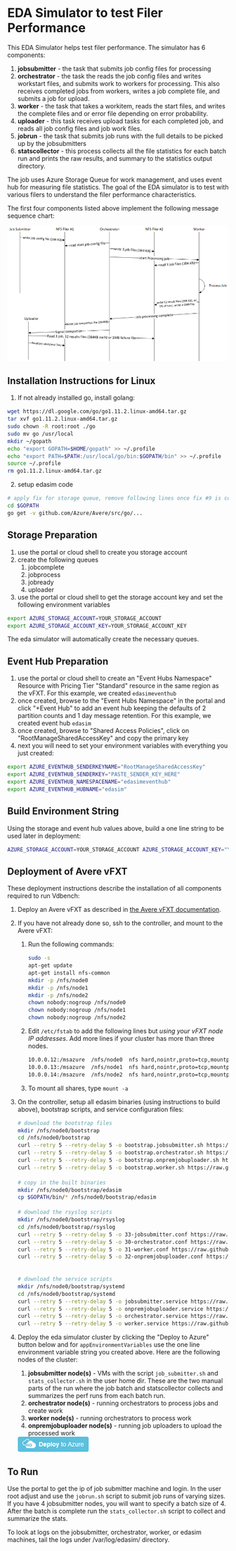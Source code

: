 # EDA Simulator to test Filer Performance

This EDA Simulator helps test filer performance.  The simulator has 6 components:
 1. **jobsubmitter** - the task that submits job config files for processing
 1. **orchestrator** - the task the reads the job config files and writes workstart files, and submits work to workers for processing.  This also receives completed jobs from workers, writes a job complete file, and submits a job for upload.
 1. **worker** - the task that takes a workitem, reads the start files, and writes the complete files and or error file depending on error probability. 
 1. **uploader** - this task receives upload tasks for each completed job, and reads all job config files and job work files.
1. **jobrun** - the task that submits job runs with the full details to be picked up by the jobsubmitters 
1. **statscollector** - this process collects all the file statistics for each batch run and prints the raw results, and summary to the statistics output directory.
 
The job uses Azure Storage Queue for work management, and uses event hub for measuring file statistics.  The goal of the EDA simulator is to test with various filers to understand the filer performance characteristics.

The first four components listed above implement the following message sequence chart:

![Message sequence chart for the job dispatch](../../../../docs/images/edasim/msc.png)

## Installation Instructions for Linux

 1. If not already installed go, install golang:

```bash
wget https://dl.google.com/go/go1.11.2.linux-amd64.tar.gz
tar xvf go1.11.2.linux-amd64.tar.gz
sudo chown -R root:root ./go
sudo mv go /usr/local
mkdir ~/gopath
echo "export GOPATH=$HOME/gopath" >> ~/.profile
echo "export PATH=$PATH:/usr/local/go/bin:$GOPATH/bin" >> ~/.profile
source ~/.profile
rm go1.11.2.linux-amd64.tar.gz
```

 2. setup edasim code
```bash
# apply fix for storage queue, remove following lines once fix #9 is committed
cd $GOPATH
go get -v github.com/Azure/Avere/src/go/...
```

## Storage Preparation

 1. use the portal or cloud shell to create you storage account
 1. create the following queues
     1. jobcomplete
     1. jobprocess
     1. jobready
     1. uploader
 1. use the portal or cloud shell to get the storage account key and set the following environment variables
```bash
export AZURE_STORAGE_ACCOUNT=YOUR_STORAGE_ACCOUNT
export AZURE_STORAGE_ACCOUNT_KEY=YOUR_STORAGE_ACCOUNT_KEY
```

The eda simulator will automatically create the necessary queues.

## Event Hub Preparation

 1. use the portal or cloud shell to create an "Event Hubs Namespace" Resource with Pricing Tier "Standard" resource in the same region as the vFXT.  For this example, we created `edasimeventhub`
 1. once created, browse to the "Event Hubs Namespace" in the portal and click "+Event Hub" to add an event hub keeping the defaults of 2 partition counts and 1 day message retention.  For this example, we created event hub `edasim`
 1. once created, browse to "Shared Access Policies", click on "RootManageSharedAccessKey" and copy the primary key
 1. next you will need to set your environment variables with everything you just created:

```bash
export AZURE_EVENTHUB_SENDERKEYNAME="RootManageSharedAccessKey"
export AZURE_EVENTHUB_SENDERKEY="PASTE_SENDER_KEY_HERE"
export AZURE_EVENTHUB_NAMESPACENAME="edasimeventhub"
export AZURE_EVENTHUB_HUBNAME="edasim"
```

## Build Environment String

Using the storage and event hub values above, build a one line string to be used later in deployment:

```bash
AZURE_STORAGE_ACCOUNT=YOUR_STORAGE_ACCOUNT AZURE_STORAGE_ACCOUNT_KEY="YOUR_STORAGE_ACCOUNT_KEY" AZURE_EVENTHUB_SENDERKEYNAME="RootManageSharedAccessKey" AZURE_EVENTHUB_SENDERKEY="PASTE_SENDER_KEY_HERE" AZURE_EVENTHUB_NAMESPACENAME="edasimeventhub" AZURE_EVENTHUB_HUBNAME="edasim"
```

## Deployment of Avere vFXT

These deployment instructions describe the installation of all components required to run Vdbench:

1. Deploy an Avere vFXT as described in [the Avere vFXT documentation](https://aka.ms/averedocs).

2. If you have not already done so, ssh to the controller, and mount to the Avere vFXT:

    1. Run the following commands:
        ```bash
        sudo -s
        apt-get update
        apt-get install nfs-common
        mkdir -p /nfs/node0
        mkdir -p /nfs/node1
        mkdir -p /nfs/node2
        chown nobody:nogroup /nfs/node0
        chown nobody:nogroup /nfs/node1
        chown nobody:nogroup /nfs/node2
        ```

    2. Edit `/etc/fstab` to add the following lines but *using your vFXT node IP addresses*. Add more lines if your cluster has more than three nodes.
        ```bash
        10.0.0.12:/msazure	/nfs/node0	nfs hard,nointr,proto=tcp,mountproto=tcp,retry=30 0 0
        10.0.0.13:/msazure	/nfs/node1	nfs hard,nointr,proto=tcp,mountproto=tcp,retry=30 0 0
        10.0.0.14:/msazure	/nfs/node2	nfs hard,nointr,proto=tcp,mountproto=tcp,retry=30 0 0
        ```

    3. To mount all shares, type `mount -a`

4. On the controller, setup all edasim binaries (using instructions to build above), bootstrap scripts, and service configuration files:
    ```bash
    # download the bootstrap files
    mkdir /nfs/node0/bootstrap
    cd /nfs/node0/bootstrap
    curl --retry 5 --retry-delay 5 -o bootstrap.jobsubmitter.sh https://raw.githubusercontent.com/Azure/Avere/master/src/go/cmd/edasim/deploymentartifacts/bootstrap/bootstrap.jobsubmitter.sh
    curl --retry 5 --retry-delay 5 -o bootstrap.orchestrator.sh https://raw.githubusercontent.com/Azure/Avere/master/src/go/cmd/edasim/deploymentartifacts/bootstrap/bootstrap.orchestrator.sh
    curl --retry 5 --retry-delay 5 -o bootstrap.onpremjobuploader.sh https://raw.githubusercontent.com/Azure/Avere/master/src/go/cmd/edasim/deploymentartifacts/bootstrap/bootstrap.onpremjobuploader.sh
    curl --retry 5 --retry-delay 5 -o bootstrap.worker.sh https://raw.githubusercontent.com/Azure/Avere/master/src/go/cmd/edasim/deploymentartifacts/bootstrap/bootstrap.worker.sh

    # copy in the built binaries
    mkdir /nfs/node0/bootstrap/edasim
    cp $GOPATH/bin/* /nfs/node0/bootstrap/edasim

    # download the rsyslog scripts
    mkdir /nfs/node0/bootstrap/rsyslog
    cd /nfs/node0/bootstrap/rsyslog
    curl --retry 5 --retry-delay 5 -o 33-jobsubmitter.conf https://raw.githubusercontent.com/Azure/Avere/master/src/go/cmd/edasim/deploymentartifacts/bootstrap/rsyslog/33-jobsubmitter.conf.conf    
    curl --retry 5 --retry-delay 5 -o 30-orchestrator.conf https://raw.githubusercontent.com/Azure/Avere/master/src/go/cmd/edasim/deploymentartifacts/bootstrap/rsyslog/30-orchestrator.conf
    curl --retry 5 --retry-delay 5 -o 31-worker.conf https://raw.githubusercontent.com/Azure/Avere/master/src/go/cmd/edasim/deploymentartifacts/bootstrap/rsyslog/31-worker.conf
    curl --retry 5 --retry-delay 5 -o 32-onpremjobuploader.conf https://raw.githubusercontent.com/Azure/Avere/master/src/go/cmd/edasim/deploymentartifacts/bootstrap/rsyslog/32-onpremjobuploader.conf
    

    # download the service scripts
    mkdir /nfs/node0/bootstrap/systemd
    cd /nfs/node0/bootstrap/systemd
    curl --retry 5 --retry-delay 5 -o jobsubmitter.service https://raw.githubusercontent.com/Azure/Avere/master/src/go/cmd/edasim/deploymentartifacts/bootstrap/systemd/jobsubmitter.service
    curl --retry 5 --retry-delay 5 -o onpremjobuploader.service https://raw.githubusercontent.com/Azure/Avere/master/src/go/cmd/edasim/deploymentartifacts/bootstrap/systemd/onpremjobuploader.service
    curl --retry 5 --retry-delay 5 -o orchestrator.service https://raw.githubusercontent.com/Azure/Avere/master/src/go/cmd/edasim/deploymentartifacts/bootstrap/systemd/orchestrator.service
    curl --retry 5 --retry-delay 5 -o worker.service https://raw.githubusercontent.com/Azure/Avere/master/src/go/cmd/edasim/deploymentartifacts/bootstrap/systemd/worker.service
    ```

6. Deploy the eda simulator cluster by clicking the "Deploy to Azure" button below and for `appEnvironmentVariables` use the one line environment variable string you created above.  Here are the following nodes of the cluster:
    1. **jobsubmitter node(s)** - VMs with the script `job_submitter.sh` and `stats_collector.sh` in the user home dir.  These are the two manual parts of the run where the job batch and statscollector collects and summarizes the perf runs from each batch run.
    1. **orchestrator node(s)** - running orchestrators to process jobs and create work
    1. **worker node(s)** - running orchestrators to process work
    1. **onpremjobuploader node(s)** - running job uploaders to upload the processed work

    <a href="https://portal.azure.com/#create/Microsoft.Template/uri/https%3A%2F%2Fraw.githubusercontent.com%2FAzure%2FAvere%2Fmaster%2Fsrc%2Fgo%2Fcmd%2Fedasim%2Fdeploymentartifacts%2Ftemplate%2Fazuredeploy.json" target="_blank">
    <img src="https://raw.githubusercontent.com/Azure/azure-quickstart-templates/master/1-CONTRIBUTION-GUIDE/images/deploytoazure.png"/>
    </a>

## To Run

Use the portal to get the ip of job submitter machine and login.  In the user root adjust and use the `jobrun.sh` script to submit job runs of varying sizes.  If you have 4 jobsubmitter nodes, you will want to specify a batch size of 4.  After the batch is complete run the `stats_collector.sh` script to collect and summarize the stats.

To look at logs on the jobsubmitter, orchestrator, worker, or edasim machines, tail the logs under /var/log/edasim/ directory.
